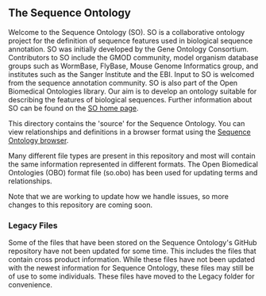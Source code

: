 ## The Sequence Ontology

Welcome to the Sequence Ontology (SO). SO is a collaborative ontology project for the definition of sequence features used in biological sequence annotation. SO was initially developed by the Gene Ontology Consortium. Contributors to SO include the GMOD community, model organism database groups such as WormBase, FlyBase, Mouse Genome Informatics group, and institutes such as the Sanger Institute and the EBI. Input to SO is welcomed from the sequence annotation community. SO is also part of the Open Biomedical Ontologies library. Our aim is to develop an ontology suitable for describing the features of biological sequences. Further information about SO can be found on the [SO home page](http://www.sequenceontology.org/).

This directory contains the 'source' for the Sequence Ontology. You can view relationships and definitions in a browser format using the [Sequence Ontology browser](http://www.sequenceontology.org/browser/obob.cgi).

Many different file types are present in this repository and most will contain the same information represented in different formats. The Open Biomedical Ontologies (OBO) format file (so.obo) has been used for updating terms and relationships.

Note that we are working to update how we handle issues, so more changes to this repository are coming soon.

### Legacy Files

Some of the files that have been stored on the Sequence Ontology's GitHub repository have not been updated for some time. This includes the files that contain cross product information. While these files have not been updated with the newest information for Sequence Ontology, these files may still be of use to some individuals. These files have moved to the Legacy folder for convenience. 
